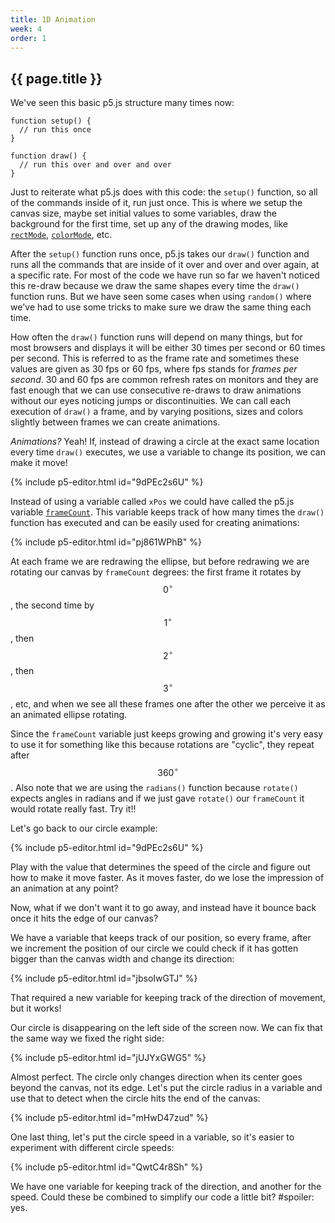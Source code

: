 ```yaml
---
title: 1D Animation
week: 4
order: 1
---
```


<h2 class="week-title">{{ page.title }}</h2>

We've seen this basic p5.js structure many times now:
```
function setup() {
  // run this once
}

function draw() {
  // run this over and over and over
}
```

Just to reiterate what p5.js does with this code: the ```setup()``` function, so all of the commands inside of it, run just once. This is where we setup the canvas size, maybe set initial values to some variables, draw the background for the first time, set up any of the drawing modes, like [```rectMode```](https://p5js.org/reference/#/p5/rectMode), [```colorMode```](https://p5js.org/reference/#/p5/colorMode), etc.

After the ```setup()``` function runs once, p5.js takes our ```draw()``` function and runs all the commands that are inside of it over and over and over again, at a specific rate. For most of the code we have run so far we haven't noticed this re-draw because we draw the same shapes every time the ```draw()``` function runs. But we have seen some cases when using ```random()``` where we've had to use some tricks to make sure we draw the same thing each time.

How often the ```draw()``` function runs will depend on many things, but for most browsers and displays it will be either 30 times per second or 60 times per second. This is referred to as the frame rate and sometimes these values are given as 30 fps or 60 fps, where fps stands for *frames per second*. 30 and 60 fps are common refresh rates on monitors and they are fast enough that we can use consecutive re-draws to draw animations without our eyes noticing jumps or discontinuities. We can call each execution of ```draw()``` a frame, and by varying positions, sizes and colors slightly between frames we can create animations.

*Animations?* Yeah! If, instead of drawing a circle at the exact same location every time ```draw()``` executes, we use a variable to change its position, we can make it move!

{% include p5-editor.html id="9dPEc2s6U" %}

Instead of using a variable called ```xPos``` we could have called the p5.js variable [```frameCount```](https://p5js.org/reference/#/p5/frameCount). This variable keeps track of how many times the ```draw()``` function has executed and can be easily used for creating animations:

{% include p5-editor.html id="pj861WPhB" %}

At each frame we are redrawing the ellipse, but before redrawing we are rotating our canvas by ```frameCount``` degrees: the first frame it rotates by $$0^\circ$$, the second time by $$1^\circ$$, then $$2^\circ$$, then $$3^\circ$$, etc, and when we see all these frames one after the other we perceive it as an animated ellipse rotating.

Since the ```frameCount``` variable just keeps growing and growing it's very easy to use it for something like this because rotations are "cyclic", they repeat after $$360^\circ$$. Also note that we are using the ```radians()``` function because ```rotate()``` expects angles in radians and if we just gave ```rotate()``` our ```frameCount``` it would rotate really fast. Try it!!

Let's go back to our circle example:

{% include p5-editor.html id="9dPEc2s6U" %}

Play with the value that determines the speed of the circle and figure out how to make it move faster. As it moves faster, do we lose the impression of an animation at any point?

Now, what if we don't want it to go away, and instead have it bounce back once it hits the edge of our canvas?

We have a variable that keeps track of our position, so every frame, after we increment the position of our circle we could check if it has gotten bigger than the canvas width and change its direction:

{% include p5-editor.html id="jbsoIwGTJ" %}

That required a new variable for keeping track of the direction of movement, but it works!

Our circle is disappearing on the left side of the screen now. We can fix that the same way we fixed the right side:

{% include p5-editor.html id="jUJYxGWG5" %}

Almost perfect. The circle only changes direction when its center goes beyond the canvas, not its edge. Let's put the circle radius in a variable and use that to detect when the circle hits the end of the canvas:

{% include p5-editor.html id="mHwD47zud" %}

One last thing, let's put the circle speed in a variable, so it's easier to experiment with different circle speeds:

{% include p5-editor.html id="QwtC4r8Sh" %}

We have one variable for keeping track of the direction, and another for the speed. Could these be combined to simplify our code a little bit? #spoiler: yes.
